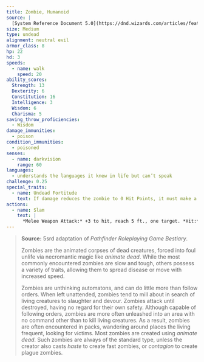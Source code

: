 ```yaml
---
title: Zombie, Humanoid
source: |
  [System Reference Document 5.0](https://dnd.wizards.com/articles/features/systems-reference-document-srd)
size: Medium
type: undead
alignment: neutral evil
armor_class: 8
hp: 22
hd: 3
speeds:
  - name: walk
    speed: 20
ability_scores:
  Strength: 13
  Dexterity: 6
  Constitution: 16
  Intelligence: 3
  Wisdom: 6
  Charisma: 5
saving_throw_proficiencies:
  - Wisdom
damage_immunities:
  - poison
condition_immunities:
  - poisoned
senses:
  - name: darkvision
    range: 60
languages:
  - understands the languages it knew in life but can’t speak
challenge: 0.25
special_traits:
  - name: Undead Fortitude
    text: If damage reduces the zombie to 0 Hit Points, it must make a Constitution saving throw with a DC of 5 + the damage taken, unless the damage is radiant or from a critical hit. On a success, the zombie drops to 1 hit point instead.
actions:
  - name: Slam
    text: |
      *Melee Weapon Attack:* +3 to hit, reach 5 ft., one target. *Hit:* 4 (1d6 + 1) bludgeoning damage.
---
```


> **Source:** 5srd adaptation of *Pathfinder Roleplaying Game Bestiary*.
>
> Zombies are the animated corpses of dead creatures, forced into foul unlife via necromantic magic like *animate dead*. While the most commonly encountered zombies are slow and tough, others possess a variety of traits, allowing them to spread disease or move with increased speed.
>
> Zombies are unthinking automatons, and can do little more than follow orders. When left unattended, zombies tend to mill about in search of living creatures to slaughter and devour. Zombies attack until destroyed, having no regard for their own safety.
Although capable of following orders, zombies are more often unleashed into an area with no command other than to kill living creatures. As a result, zombies are often encountered in packs, wandering around places the living frequent, looking for victims. Most zombies are created using *animate dead*. Such zombies are always of the standard type, unless the creator also casts *haste* to create fast zombies, or *contagion* to create plague zombies.
